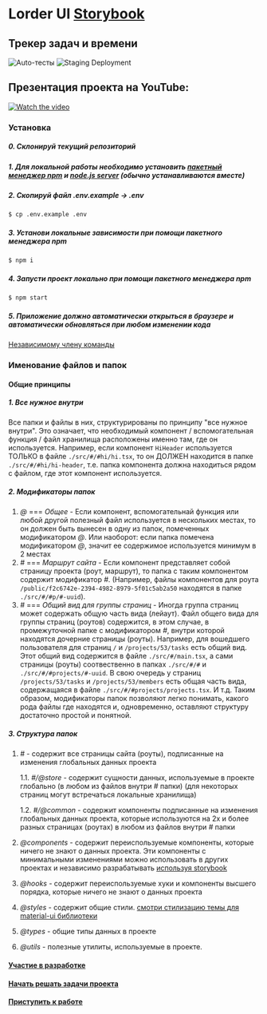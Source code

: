 # Lorder UI [Storybook](https://altiore.github.io/lorder.ui)

## Трекер задач и времени

![Auto-тесты](https://github.com//altiore/lorder.ui/workflows/CI/badge.svg) ![Staging Deployment](https://github.com//altiore/lorder.ui/workflows/Staging%20Deployment/badge.svg)

## Презентация проекта на YouTube:
[![Watch the video](http://i.ytimg.com/vi/8sQIlv48ioc/sddefault.jpg)](https://www.youtube.com/watch?v=8sQIlv48ioc)

### Установка

##### 0. Склонируй текущий репозиторий

##### 1. Для локальной работы необходимо установить [пакетный менеджер npm](https://www.npmjs.com/get-npm) и [node.js server](https://nodejs.org/en/) (обычно устанавливаются вместе)


##### 2. Скопируй файл .env.example -> .env

```bash
$ cp .env.example .env
```

##### 3. Установи локальные зависимости при помощи пакетного менеджера npm

```bash
$ npm i
```

##### 4. Запусти проект локально при помощи пакетного менеджера npm

```bash
$ npm start
```

##### 5. Приложение должно автоматически открыться в браузере и автоматически обновляться при любом изменении кода

[Независимому члену команды](https://github.com/altiore/lorder.ui/wiki/Start)

### Именование файлов и папок

#### Общие принципы

##### 1. Все нужное внутри
Все папки и файлы в них, структурированы по принципу "все нужное внутри". Это означает, что необходимый компонент / вспомогательная функция / файл хранилища расположены именно там, где он используется. Например, если компонент `HiHeader` используется ТОЛЬКО в файле `./src/#/#hi/hi.tsx`, то он ДОЛЖЕН находится в папке `./src/#/#hi/hi-header`, т.е. папка компонента должна находиться рядом с файлом, где этот компонент используется.

##### 2. Модификаторы папок
1. _@_ === _Общее_ - Если компонент, вспомогательнай функция или любой другой полезный файл используется в нескольких местах, то он должен быть вынесен в одну из папок, помеченных модификатором _@_. Или наоборот: если папка помечена модификатором _@_, значит ее содержимое используется минимум в 2 местах
2. _#_ === _Маршрут сайта_ - Если компонент представляет собой страницу проекта (роут, маршрут), то папка с таким компонентом содержит модификатор _#_. (Например, файлы компонентов для роута `/public/f2c6742e-2394-4982-8979-5f01c5ab2a50` находятся в папке `./src/#/#p/#-uuid`).
3. _#_ === _Общий вид для группы страниц_ - Иногда группа страниц может содержать общую часть вида (лейаут). Файл общего вида для группы страниц (роутов) содержится, в этом случае, в промежуточной папке c модификатором _#_, внутри которой находятся дочерние страницы (роуты). Например, для вошедшего пользователя для страниц `/` и `/projects/53/tasks` есть общий вид. Этот общий вид содержится в файле `./src/#/main.tsx`, а сами страницы (роуты) соотвественно в папках `./src/#/#` и `./src/#/#projects/#-uuid`. В свою очередь у страниц `/projects/53/tasks` и `/projects/53/members` есть общая часть вида, содержащаяся в файле `./src/#/#projects/projects.tsx`. И т.д. Таким образом, модификаторы папок позволяют легко понимать, какого рода файлы где находятся и, одновременно, оставляют структуру достаточно простой и понятной.

##### 3. Структура папок

1. _#_ - содержит все страницы сайта (роуты), подписанные на изменения глобальных данных проекта

   1.1. _#/@store_ - содержит сущности данных, используемые в проекте глобально (в любом из файлов внутри _#_ папки) (для некоторых страниц могут встречаться локальные хранилища)

   1.2. _#/@common_ - содержит компоненты подписанные на изменения глобальных данных проекта, которые используются на 2х и более разных страницах (роутах) в любом из файлов внутри _#_ папки

2. _@components_ - содержит переиспользуемые компоненты, которые ничего не знают о данных проекта. Эти компоненты с минимальными изменениями можно использовать в других проектах и независимо разрабатывать [используя storybook](https://github.com/altiore/altiore.ui/wiki/Storybook)
3. _@hooks_ - содержит переиспользуемые хуки и компоненты высшего порядка, которые ничего не знают о данных проекта
4. _@styles_ - содержит общие стили. [смотри стилизацию темы для material-ui библиотеки](https://material-ui.com/customization/theming/)
5. _@types_ - общие типы данных в проекте
6. _@utils_ - полезные утилиты, используемые в проекте.

#### [Участие в разработке](https://github.com/altiore/lorder.ui/wiki/Start)
#### [Начать решать задачи проекта](https://github.com/altiore/lorder.ui/wiki/Start)
#### [Приступить к работе](https://github.com/altiore/lorder.ui/wiki/NoRabota)
